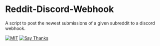 # Reddit-Discord-Webhook
A script to post the newest submissions of a given subreddit to a discord webhook. 

[![MIT](https://img.shields.io/github/license/mashape/apistatus.svg?style=flat-square)](https://opensource.org/licenses/MIT) [![Say Thanks](https://img.shields.io/badge/say-thanks-ff69b4.svg)](https://saythanks.io/to/RainbowDinoaur)
